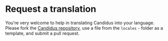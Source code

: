 # Request a translation

You're very welcome to help in translating Candidus into your language. Please fork the [Candidus repository](https://github.com/tq-bit/candidus), use a file from the `locales` - folder as a template, and submit a pull request.